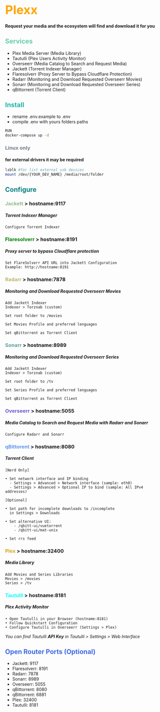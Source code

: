 # <span style="color:orange; font-size:40px">Plexx</span>
#### Request your media and the ecosystem will find and download it for you

## <span style="color:MediumAquamarine">Services</span>
- Plex Media Server (Media Library)
- Tautulli (Plex Users Activity Monitor)
- Overseerr (Media Catalog to Search and Request Media)
- Jackett (Torrent Indexer Manager)
- Flaresolverr (Proxy Server to Bypass Cloudflare Protection)
- Radarr (Monitoring and Download Requested Overseerr Movies)
- Sonarr (Monitoring and Download Requested Overseerr Series)
- qBittorrent (Torrent Client)

## <span style="color:LightSeaGreen">Install</span>
- rename .env.example to .env
- compile .env with yours folders paths

```bash
RUN
docker-compose up -d
```

### <span style="color:SlateGray">Linux only</span>
#### for external drivers it may be required
```bash
lsblk #for list external usb devices
mount /dev/{YOUR_DEV_NAME} /media/root/folder 
```

## <span style="color:Teal">Configure</span>
### <span style="color:DarkSeaGreen">Jackett</span> > hostname:9117
##### Torrent Indexer Manager
```
Configure Torrent Indexer
```
### <span style="color:Green">Flaresolverr</span> > hostname:8191
##### Proxy server to bypass Cloudflare protection
```
Set FlareSolverr API URL into Jackett Configuration
Example: http://hostname:8191
```
### <span style="color:DarkKhaki">Radarr</span> > hostname:7878
##### Monitoring and Download Requested Overseerr Movies
```
Add Jackett Indexer
Indexer > Torznab (custom)
```
```
Set root folder to /movies
```
```
Set Movies Profile and preferred lenguages 
```
```
Set qBittorrent as Torrent Client
```
### <span style="color:CadetBlue">Sonarr</span> > hostname:8989
##### Monitoring and Download Requested Overseerr Series 
```
Add Jackett Indexer
Indexer > Torznab (custom)
```
```
Set root folder to /tv
```
```
Set Series Profile and preferred lenguages 
```
```
Set qBittorrent as Torrent Client
```
### <span style="color:SlateBlue">Overseerr</span> > hostname:5055
##### Media Catalog to Search and Request Media with Radarr and Sonarr
```
Configure Radarr and Sonarr 
```
### <span style="color:CornflowerBlue">qBittorent</span> > hostname:8080
##### Torrent Client
```
[Nerd Only]

• Set network interface and IP binding
  - Settings > Advanced > Network interface (sample: eth0)
  - Settings > Advanced > Optional IP to bind (sample: All IPv4 addresses)
```
```
[Optional]

• Set path for incomplete downloads to /incomplete
  in Settings > Downloads
  
• Set alternative UI:
    - /qbitt-ui/vuetorrent
    - /qbitt-ui/mat-unix

• Set rrs feed
```
### <span style="color:Goldenrod">Plex</span> > hostname:32400
##### Media Library
```
Add Movies and Series Libraries
Movies > /movies
Series > /tv
```
### <span style="color:Cyan">Tautulli</span> > hostname:8181
##### Plex Activity Monitor
```
• Open Tautulli in your Browser (hostname:8181)
• Follow Quickstart Configuration 
• Configure Tautulli in Overseerr (Settings > Plex)
```
<i>You can find Tautulli <b>API Key</b> in Tautulli > Settings > Web Interface</i>

## <span style="color:RoyalBlue">Open Router Ports (Optional)</span>
- Jackett: 9117
- Flaresolverr: 8191
- Radarr: 7878
- Sonarr: 8989
- Overseerr: 5055
- qBittorrent: 8080
- qBittorrent: 6881
- Plex: 32400
- Tautulli: 8181

